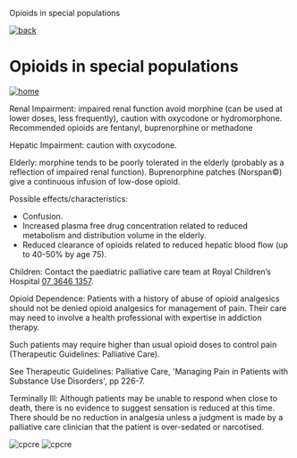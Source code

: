  Opioids in special populations         

[![back](images/backarrow.png)](Content_Hub.html)

Opioids in special populations
==============================

[![home](images/homebtn.png)](main_menu.html)

Renal Impairment: impaired renal function avoid morphine (can be used at lower doses, less frequently), caution with oxycodone or hydromorphone. Recommended opioids are fentanyl, buprenorphine or methadone

Hepatic Impairment: caution with oxycodone.

Elderly: morphine tends to be poorly tolerated in the elderly (probably as a reflection of impaired renal function). Buprenorphine patches (Norspan©) give a continuous infusion of low-dose opioid.

Possible effects/characteristics:

*   Confusion.
*   Increased plasma free drug concentration related to reduced metabolism and distribution volume in the elderly.
*   Reduced clearance of opioids related to reduced hepatic blood flow (up to 40-50% by age 75).

Children: Contact the paediatric palliative care team at Royal Children’s Hospital [07 3646 1357](tel:+61736461357).

Opioid Dependence: Patients with a history of abuse of opioid analgesics should not be denied opioid analgesics for management of pain. Their care may need to involve a health professional with expertise in addiction therapy.

Such patients may require higher than usual opioid doses to control pain (Therapeutic Guidelines: Palliative Care).

See Therapeutic Guidelines: Palliative Care, 'Managing Pain in Patients with Substance Use Disorders', pp 226-7.

Terminally Ill: Although patients may be unable to respond when close to death, there is no evidence to suggest sensation is reduced at this time. There should be no reduction in analgesia unless a judgment is made by a palliative care clinician that the patient is over-sedated or narcotised.

![cpcre](images/banner-long-footer-whitetext.png) ![cpcre](images/acrrm.png)